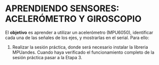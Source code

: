 # APRENDIENDO SENSORES: ACELERÓMETRO Y GIROSCOPIO
El **objetivo** es aprender a utilizar un acelerómetro (MPU6050), identificar cada una de las señales de los ejes, y mostrarlas en el serial. Para ello:
1. Realizar la sesión práctica, donde será necesario instalar la libreria MPUandes.
Cuando haya verificado el funcionamiento completo de la sesión práctica pasar a la Etapa 3.
